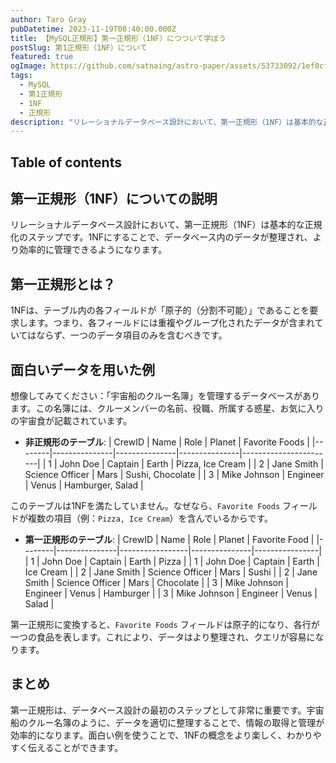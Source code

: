 ```yaml
---
author: Taro Gray
pubDatetime: 2023-11-19T08:40:00.000Z
title: 【MySQL正規形】第一正規形（1NF）につついて学ぼう
postSlug: 第1正規形（1NF）について
featured: true
ogImage: https://github.com/satnaing/astro-paper/assets/53733092/1ef0cf03-8137-4d67-ac81-84a032119e3a
tags:
  - MySQL
  - 第1正規形
  - 1NF
  - 正規形
description: "リレーショナルデータベース設計において、第一正規形（1NF）は基本的な正規化のステップです。1NFにすることで、データベース内のデータが整理され、より効率的に管理できるようになります。"
---
```


## Table of contents

## 第一正規形（1NF）についての説明

リレーショナルデータベース設計において、第一正規形（1NF）は基本的な正規化のステップです。1NFにすることで、データベース内のデータが整理され、より効率的に管理できるようになります。

## 第一正規形とは？

1NFは、テーブル内の各フィールドが「原子的（分割不可能）」であることを要求します。つまり、各フィールドには重複やグループ化されたデータが含まれていてはならず、一つのデータ項目のみを含むべきです。

## 面白いデータを用いた例

想像してみてください：「宇宙船のクルー名簿」を管理するデータベースがあります。この名簿には、クルーメンバーの名前、役職、所属する惑星、お気に入りの宇宙食が記載されています。

- **非正規形のテーブル**:
  | CrewID | Name | Role | Planet | Favorite Foods |
  |--------|---------------|---------------|---------------|-----------------------|
  | 1 | John Doe | Captain | Earth | Pizza, Ice Cream |
  | 2 | Jane Smith | Science Officer | Mars | Sushi, Chocolate |
  | 3 | Mike Johnson | Engineer | Venus | Hamburger, Salad |

このテーブルは1NFを満たしていません。なぜなら、`Favorite Foods` フィールドが複数の項目（例：`Pizza, Ice Cream`）を含んでいるからです。

- **第一正規形のテーブル**:
  | CrewID | Name | Role | Planet | Favorite Food |
  |--------|---------------|-----------------|---------------|----------------|
  | 1 | John Doe | Captain | Earth | Pizza |
  | 1 | John Doe | Captain | Earth | Ice Cream |
  | 2 | Jane Smith | Science Officer | Mars | Sushi |
  | 2 | Jane Smith | Science Officer | Mars | Chocolate |
  | 3 | Mike Johnson | Engineer | Venus | Hamburger |
  | 3 | Mike Johnson | Engineer | Venus | Salad |

第一正規形に変換すると、`Favorite Foods` フィールドは原子的になり、各行が一つの食品を表します。これにより、データはより整理され、クエリが容易になります。

## まとめ

第一正規形は、データベース設計の最初のステップとして非常に重要です。宇宙船のクルー名簿のように、データを適切に整理することで、情報の取得と管理が効率的になります。面白い例を使うことで、1NFの概念をより楽しく、わかりやすく伝えることができます。
